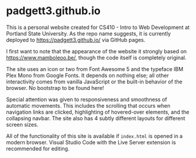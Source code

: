 # padgett3.github.io
This is a personal website created for CS410 - Intro to Web Development at Portland State University. As the repo name suggests, it is currently deployed to https://padgett3.github.io/ via GitHub pages. 

I first want to note that the appearance of the website it strongly based on https://www.mamboleoo.be/, though the code itself is completely original. 

The site uses an icon or two from Font Awesome 5 and the typeface IBM Plex Mono from Google Fonts. It depends on nothing else; all other interactivity comes from vanilla JavaScript or the built-in behavior of the browser. No bootstrap to be found here!

Special attention was given to responsiveness and smoothness of automatic movements. This includes the scrolling that occurs when navigation links are clicked, highlighting of hovered-over elements, and the collapsing navbar. The site also has 4 subtly different layouts for different screen sizes.

All of the functionality of this site is available if `index.html` is opened in a modern browser. Visual Studio Code with the Live Server extension is recommended for editing.
